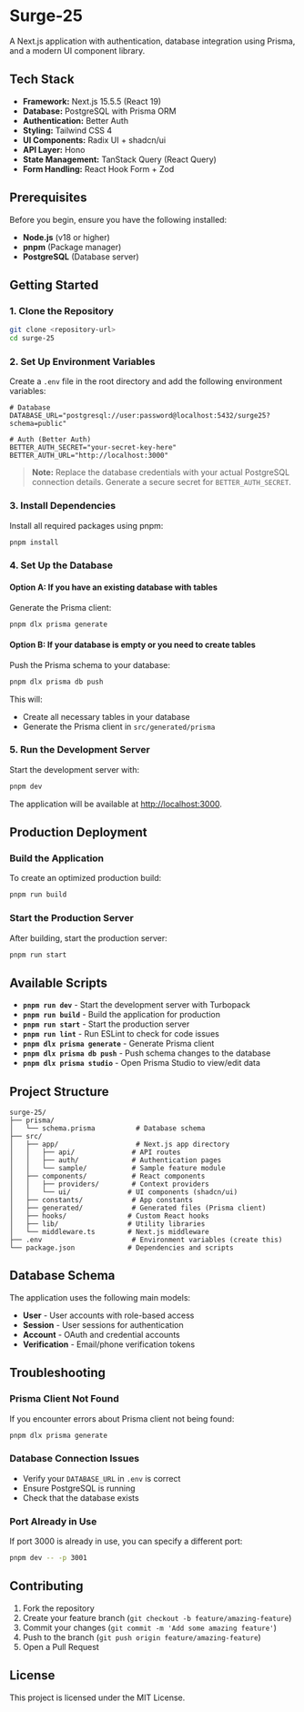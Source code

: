 # Surge-25

A Next.js application with authentication, database integration using Prisma, and a modern UI component library.

## Tech Stack

- **Framework:** Next.js 15.5.5 (React 19)
- **Database:** PostgreSQL with Prisma ORM
- **Authentication:** Better Auth
- **Styling:** Tailwind CSS 4
- **UI Components:** Radix UI + shadcn/ui
- **API Layer:** Hono
- **State Management:** TanStack Query (React Query)
- **Form Handling:** React Hook Form + Zod

## Prerequisites

Before you begin, ensure you have the following installed:

- **Node.js** (v18 or higher)
- **pnpm** (Package manager)
- **PostgreSQL** (Database server)

## Getting Started

### 1. Clone the Repository

```bash
git clone <repository-url>
cd surge-25
```

### 2. Set Up Environment Variables

Create a `.env` file in the root directory and add the following environment variables:

```env
# Database
DATABASE_URL="postgresql://user:password@localhost:5432/surge25?schema=public"

# Auth (Better Auth)
BETTER_AUTH_SECRET="your-secret-key-here"
BETTER_AUTH_URL="http://localhost:3000"

```

> **Note:** Replace the database credentials with your actual PostgreSQL connection details. Generate a secure secret for `BETTER_AUTH_SECRET`.

### 3. Install Dependencies

Install all required packages using pnpm:

```bash
pnpm install
```

### 4. Set Up the Database

#### Option A: If you have an existing database with tables

Generate the Prisma client:

```bash
pnpm dlx prisma generate
```

#### Option B: If your database is empty or you need to create tables

Push the Prisma schema to your database:

```bash
pnpm dlx prisma db push
```

This will:
- Create all necessary tables in your database
- Generate the Prisma client in `src/generated/prisma`

### 5. Run the Development Server

Start the development server with:

```bash
pnpm dev
```

The application will be available at [http://localhost:3000](http://localhost:3000).

## Production Deployment

### Build the Application

To create an optimized production build:

```bash
pnpm run build
```

### Start the Production Server

After building, start the production server:

```bash
pnpm run start
```

## Available Scripts

- **`pnpm run dev`** - Start the development server with Turbopack
- **`pnpm run build`** - Build the application for production
- **`pnpm run start`** - Start the production server
- **`pnpm run lint`** - Run ESLint to check for code issues
- **`pnpm dlx prisma generate`** - Generate Prisma client
- **`pnpm dlx prisma db push`** - Push schema changes to the database
- **`pnpm dlx prisma studio`** - Open Prisma Studio to view/edit data

## Project Structure

```
surge-25/
├── prisma/
│   └── schema.prisma          # Database schema
├── src/
│   ├── app/                   # Next.js app directory
│   │   ├── api/              # API routes
│   │   ├── auth/             # Authentication pages
│   │   └── sample/           # Sample feature module
│   ├── components/           # React components
│   │   ├── providers/        # Context providers
│   │   └── ui/              # UI components (shadcn/ui)
│   ├── constants/            # App constants
│   ├── generated/            # Generated files (Prisma client)
│   ├── hooks/               # Custom React hooks
│   ├── lib/                 # Utility libraries
│   └── middleware.ts        # Next.js middleware
├── .env                      # Environment variables (create this)
└── package.json             # Dependencies and scripts
```

## Database Schema

The application uses the following main models:

- **User** - User accounts with role-based access
- **Session** - User sessions for authentication
- **Account** - OAuth and credential accounts
- **Verification** - Email/phone verification tokens

## Troubleshooting

### Prisma Client Not Found

If you encounter errors about Prisma client not being found:

```bash
pnpm dlx prisma generate
```

### Database Connection Issues

- Verify your `DATABASE_URL` in `.env` is correct
- Ensure PostgreSQL is running
- Check that the database exists

### Port Already in Use

If port 3000 is already in use, you can specify a different port:

```bash
pnpm dev -- -p 3001
```

## Contributing

1. Fork the repository
2. Create your feature branch (`git checkout -b feature/amazing-feature`)
3. Commit your changes (`git commit -m 'Add some amazing feature'`)
4. Push to the branch (`git push origin feature/amazing-feature`)
5. Open a Pull Request

## License

This project is licensed under the MIT License.

